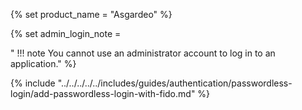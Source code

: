 {% set product_name = "Asgardeo" %}

{% set admin_login_note = 

"    !!! note
        You cannot use an administrator account to log in to an application." 
%}

{% include "../../../../../includes/guides/authentication/passwordless-login/add-passwordless-login-with-fido.md" %}